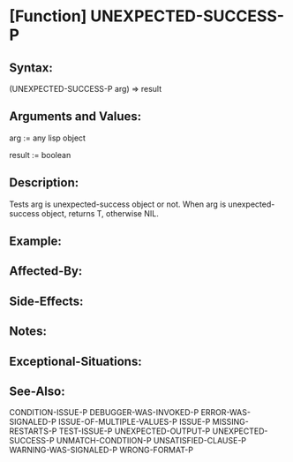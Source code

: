 # [Function] UNEXPECTED-SUCCESS-P

## Syntax:

(UNEXPECTED-SUCCESS-P arg) => result

## Arguments and Values:

arg := any lisp object

result := boolean

## Description:
Tests arg is unexpected-success object or not.
When arg is unexpected-success object, returns T, otherwise NIL.

## Example:

## Affected-By:

## Side-Effects:

## Notes:

## Exceptional-Situations:

## See-Also:

CONDITION-ISSUE-P
DEBUGGER-WAS-INVOKED-P
ERROR-WAS-SIGNALED-P
ISSUE-OF-MULTIPLE-VALUES-P
ISSUE-P
MISSING-RESTARTS-P
TEST-ISSUE-P
UNEXPECTED-OUTPUT-P
UNEXPECTED-SUCCESS-P
UNMATCH-CONDTIION-P
UNSATISFIED-CLAUSE-P
WARNING-WAS-SIGNALED-P
WRONG-FORMAT-P

